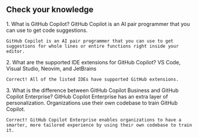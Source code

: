 ## Check your knowledge

1. What is GitHub Copilot?
GitHub Copilot is an AI pair programmer that you can use to get code suggestions.

	GitHub Copilot is an AI pair programmer that you can use to get suggestions for whole lines or entire functions right inside your editor.


2. What are the supported IDE extensions for GitHub Copilot?
VS Code, Visual Studio, Neovim, and JetBrains

	Correct! All of the listed IDEs have supported GitHub extensions.

3. What is the difference between GitHub Copilot Business and GitHub Copilot Enterprise?
GitHub Copilot Enterprise has an extra layer of personalization. Organizations use their own codebase to train GitHub Copilot.

	Correct! GitHub Copilot Enterprise enables organizations to have a smarter, more tailored experience by using their own codebase to train it.